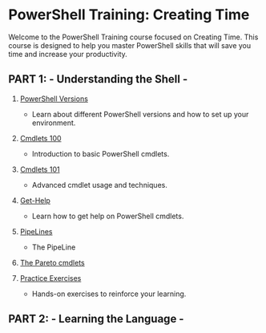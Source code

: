 # PowerShell Training: Creating Time

Welcome to the PowerShell Training course focused on Creating Time. This course is designed to help you master PowerShell skills that will save you time and increase your productivity.

## PART 1:  - Understanding the Shell -

1. [PowerShell Versions](PowershellVersions/index.MD)
   - Learn about different PowerShell versions and how to set up your environment.

2. [Cmdlets 100](Cmdlets100/index.md)
   - Introduction to basic PowerShell cmdlets.

3. [Cmdlets 101](Cmdlets101/index.MD)
   - Advanced cmdlet usage and techniques.

4. [Get-Help](Get-Help/gethelp.md)
   - Learn how to get help on PowerShell cmdlets.

5. [PipeLines](PipeLiningAlias/pipeline.md)
   - The PipeLine

6. [The Pareto cmdlets](TheParetoCmdlets/index.md)



7. [Practice Exercises](PracticeExercises/UserParameters/index.MD)
   - Hands-on exercises to reinforce your learning.


## PART 2: - Learning the Language -


